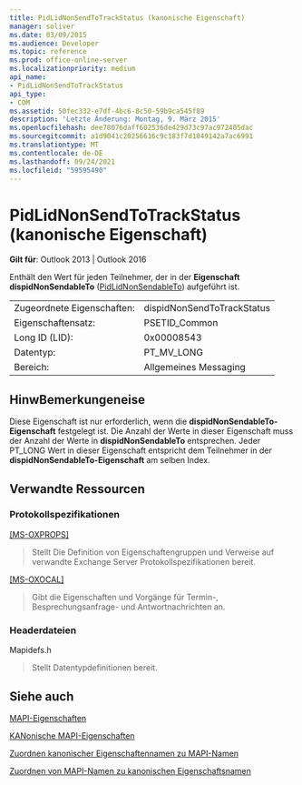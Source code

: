 ```yaml
---
title: PidLidNonSendToTrackStatus (kanonische Eigenschaft)
manager: soliver
ms.date: 03/09/2015
ms.audience: Developer
ms.topic: reference
ms.prod: office-online-server
ms.localizationpriority: medium
api_name:
- PidLidNonSendToTrackStatus
api_type:
- COM
ms.assetid: 50fec332-e7df-4bc6-8c50-59b9ca545f89
description: 'Letzte Änderung: Montag, 9. März 2015'
ms.openlocfilehash: dee78076daff602536de429d73c97ac972405dac
ms.sourcegitcommit: a1d9041c20256616c9c183f7d1049142a7ac6991
ms.translationtype: MT
ms.contentlocale: de-DE
ms.lasthandoff: 09/24/2021
ms.locfileid: "59595490"
---
```

# <a name="pidlidnonsendtotrackstatus-canonical-property"></a>PidLidNonSendToTrackStatus (kanonische Eigenschaft)

  
  
**Gilt für**: Outlook 2013 | Outlook 2016 
  
Enthält den Wert für jeden Teilnehmer, der in der **Eigenschaft dispidNonSendableTo** ([PidLidNonSendableTo](pidlidnonsendableto-canonical-property.md)) aufgeführt ist.
  
|||
|:-----|:-----|
|Zugeordnete Eigenschaften:  <br/> |dispidNonSendToTrackStatus  <br/> |
|Eigenschaftensatz:  <br/> |PSETID_Common  <br/> |
|Long ID (LID):  <br/> |0x00008543  <br/> |
|Datentyp:  <br/> |PT_MV_LONG  <br/> |
|Bereich:  <br/> |Allgemeines Messaging  <br/> |
   
## <a name="remarks"></a>HinwBemerkungeneise

Diese Eigenschaft ist nur erforderlich, wenn die **dispidNonSendableTo-Eigenschaft** festgelegt ist. Die Anzahl der Werte in dieser Eigenschaft muss der Anzahl der Werte in **dispidNonSendableTo** entsprechen. Jeder PT_LONG Wert in dieser Eigenschaft entspricht dem Teilnehmer in der **dispidNonSendableTo-Eigenschaft** am selben Index. 
  
## <a name="related-resources"></a>Verwandte Ressourcen

### <a name="protocol-specifications"></a>Protokollspezifikationen

[[MS-OXPROPS]](https://msdn.microsoft.com/library/f6ab1613-aefe-447d-a49c-18217230b148%28Office.15%29.aspx)
  
> Stellt Die Definition von Eigenschaftengruppen und Verweise auf verwandte Exchange Server Protokollspezifikationen bereit.
    
[[MS-OXOCAL]](https://msdn.microsoft.com/library/09861fde-c8e4-4028-9346-e7c214cfdba1%28Office.15%29.aspx)
  
> Gibt die Eigenschaften und Vorgänge für Termin-, Besprechungsanfrage- und Antwortnachrichten an.
    
### <a name="header-files"></a>Headerdateien

Mapidefs.h
  
> Stellt Datentypdefinitionen bereit.
    
## <a name="see-also"></a>Siehe auch



[MAPI-Eigenschaften](mapi-properties.md)
  
[KANonische MAPI-Eigenschaften](mapi-canonical-properties.md)
  
[Zuordnen kanonischer Eigenschaftennamen zu MAPI-Namen](mapping-canonical-property-names-to-mapi-names.md)
  
[Zuordnen von MAPI-Namen zu kanonischen Eigenschaftsnamen](mapping-mapi-names-to-canonical-property-names.md)

